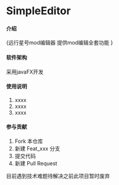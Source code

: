 # SimpleEditor

#### 介绍
{远行星号mod编辑器  提供mod编辑全套功能 }

#### 软件架构
采用javaFX开发


#### 使用说明

1.  xxxx
2.  xxxx
3.  xxxx

#### 参与贡献

1.  Fork 本仓库
2.  新建 Feat_xxx 分支
3.  提交代码
4.  新建 Pull Request

目前遇到技术难题待解决之前此项目暂时废弃